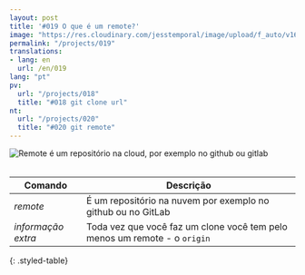 ```yaml
---
layout: post
title: '#019 O que é um remote?'
image: "https://res.cloudinary.com/jesstemporal/image/upload/f_auto/v1642878673/gitfichas/pt/019/thumbnail_fij0yt.jpg"
permalink: "/projects/019"
translations:
- lang: en
  url: /en/019
lang: "pt"
pv:
  url: "/projects/018"
  title: "#018 git clone url"
nt:
  url: "/projects/020"
  title: "#020 git remote"
---
```


<img alt="Remote é um repositório na cloud, por exemplo no github ou gitlab" src="https://res.cloudinary.com/jesstemporal/image/upload/v1642878673/gitfichas/pt/019/full_tkqn0s.jpg"><br><br>

| Comando | Descrição |
|---------|-------------|
| _remote_ | É um repositório na nuvem por exemplo no github ou no GitLab |
| _informação extra_ | Toda vez que você faz um clone você tem pelo menos um remote - o `origin` |
{: .styled-table}





